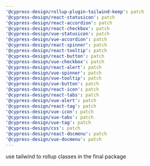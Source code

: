 ```yaml
---
'@cypress-design/rollup-plugin-tailwind-keep': patch
'@cypress-design/react-statusicon': patch
'@cypress-design/react-accordion': patch
'@cypress-design/react-checkbox': patch
'@cypress-design/vue-statusicon': patch
'@cypress-design/vue-accordion': patch
'@cypress-design/react-spinner': patch
'@cypress-design/react-tooltip': patch
'@cypress-design/react-button': patch
'@cypress-design/vue-checkbox': patch
'@cypress-design/react-alert': patch
'@cypress-design/vue-spinner': patch
'@cypress-design/vue-tooltip': patch
'@cypress-design/vue-button': patch
'@cypress-design/react-icon': patch
'@cypress-design/react-tabs': patch
'@cypress-design/vue-alert': patch
'@cypress-design/react-tag': patch
'@cypress-design/vue-icon': patch
'@cypress-design/vue-tabs': patch
'@cypress-design/vue-tag': patch
'@cypress-design/css': patch
'@cypress-design/react-docmenu': patch
'@cypress-design/vue-docmenu': patch
---
```


use tailwind to rollup classes in the final package
